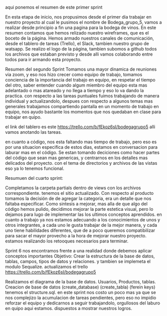 aqui ponemos el resumen de este primer sprint

En esta etapa de inicio, nos propusimos desde el primer dia trabajar en nuestro proyecto al cual le pusimos el nombre de Bodega_grupo_5, vamos a realizar desde principio a fin una pagina para la bodega de vinos.
En este resumen contamos que hemos relizado nuestro wireframes, que es el boceto de la página.
Hemos armado nuestros canales de comunicación, desde el tablero de tareas (Trello), el Slack, tambien nuestro grupo de watsapp.
Se realizo el logo de la página, tambien subomos a github todos los archivos que estaban previsto y desde alli vamos colaborando entre todos para ir armando esta proyecto.


Resumen del segundo Sprint
Tomamos una mayor dinamica de reuniones via zoom, y eso nos hizo crecer como equipo de trabajo,
tomamos conciencia de la importancia del trabajo en equipo, en respetar el tiempo del otro,
saber entender cuando algum miembro del equipo esta mas adelantado o mas atareado y no llega a tiempo y eso lo va dando la practica.
con respecto a las tareas puntuales fuimos trabajando de manera individual y actualizandolo, despues con respecto a algunos temas mas generales trabajamos compartiendo pantalla en un momento de trabajo en equipo, nos ayudo bastante los momentos que nos quedaban en clase para trabajar en quipo.

el link del tablero es este https://trello.com/b/fEkoz6sI/bodegagrupo5
alli vamos anotando las tareas.

en cuanto a código, nos esta faltando mas tiempo de trabajo, pero eso es por una situacion especifica de estos dias, estamos en conversacion para laburar mas en el código.
Se estan tomando deciciones como hacer partes del código que sean mas genericas, y centrarnos en los detalles mas delicados del proyecto.
con el tema de directorios y archivos de las vistas eso ya lo tenemos funcional.

Resumuen del cuarto sprint:

Completamos la carpeta partials dentro de views con los archivos correspondiente.
tenemos el sitio actualizado.
 Con respecto al producto tomamos la decisión de de agregar la categoria, era un detalle que nos faltaba especificar.
Como sintesis a mejorar, mas alla de que algo del código hemos pulido, decidimos mejorar la parte estetica visual, pero lo dejamos para lugo de implementar las los ultimos conceptos aprendidos.
en cuanto a trabajo ya nos estamos adecuando a los conocimientos de unos y otros integrantes, a cada uno le gusta trabajar de la mejor manera,  y cada uno tiene habilidades diferentes, que de a poco queremos compatibilizar para sacar el mayor provecho a la hora de mejorar nuestro proyecto.
estamos realizando los retooques necesarios para terminar.

Sprint 6
nos encontramos frente a una realidad donde debemos aplicar conceptos importantes
Objetivo:
Crear la estructura de la base de datos, tablas, campos, tipos de datos y relaciones.
y tambien se implemeta el modulo Sequalize.
actualizamos el trello
https://trello.com/b/fEkoz6sI/bodegagrupo5

Realizamos el diagrama de la base de datos.
Usuarios, Productos, tablas.
Creacion de base de datos (create_database) (create_tabla) (ferein keys)
tenemos el structure.sql.
en este sprint nos costo un poco mas ya que se nos complejizo la acumulacion de tareas pendientes, pero eso no impidio reforzar el equipo y dedicarnos a seguir trabajandolo, 
orgullosos del laburo en quipo aqui estamos. dispuestos a mostrar nuestros logros.